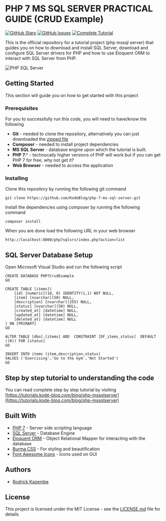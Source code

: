 # PHP 7 MS SQL SERVER PRACTICAL GUIDE (CRUD Example)
[![GitHub Stars](https://img.shields.io/github/stars/KodeBlog/php-7-ms-sql-server.svg)](https://github.com/KodeBlog/php-7-ms-sql-server/stargazers) [![GitHub Issues](https://img.shields.io/github/issues/KodeBlog/php-7-ms-sql-server.svg)](https://github.com/KodeBlog/php-7-ms-sql-server/issues) [![Complete Tutorial](https://img.shields.io/badge/tutorial-read-green.svg)](https://tutorials.kode-blog.com/blog/php-mssqlserver)

This is the official repository for a tutorial project (php mssql server) that guides you on how to download and install SQL Server, download and configure SQL Server drivers for PHP and how to use Eloquent ORM to interact with SQL Server from PHP.

![PHP SQL Server](https://cdn2.kode-blog.com/images/blog/php_mssql_list.png)

## Getting Started
This section will guide you on how to get started with this project

### Prerequisites

For you to successfully run this code, you will need to have/know the following

- **Git** - needed to clone the repository, alternatively you can just downloaded the [zipped file](https://github.com/KodeBlog/php-7-ms-sql-server/archive/master.zip)
- **Composer** - needed to install project dependencies
- **MS SQL Server** - database engine upon which the tutorial is built.
- **PHP 7.*** - technocally higher versions of PHP will work but if you can get PHP 7 for free, why not get it?
- **Web Browser** - needed to access the application


### Installing

Clone this repository by running the following git command

```
git clone https://github.com/KodeBlog/php-7-ms-sql-server.git 
```

Install the dependencies using composer by running the following command

```
composer install
```

When you are done load the following URL in your web browser

```
http://localhost:8000/php7sqlsrv/index.php?action=list
```

## SQL Server Database Setup

Open Microsoft Visual Studio and run the following script

	CREATE DATABASE PHP7CrudExample
	GO
	
	CREATE TABLE [items](
	    [id] [numeric](18, 0) IDENTITY(1,1) NOT NULL,
	    [item] [nvarchar](50) NULL,
	    [description] [nvarchar](255) NULL,
	    [status] [nvarchar](50) NULL,
	    [created_at] [datetime] NULL,
	    [updated_at] [datetime] NULL,
	    [deleted_at] [datetime] NULL
	) ON [PRIMARY]
	GO
	
	ALTER TABLE [dbo].[items] ADD  CONSTRAINT [DF_items_status]  DEFAULT ((0)) FOR [status]
	GO
	
	INSERT INTO items (item,description,status)
	VALUES ('Exercising','Go to the Gym','Not Started')
	GO

## Step by step tutorial to understanding the code

You can read  complete step by step tutorial by visiting [https://tutorials.kode-blog.com/blog/php-mssqlserver](https://tutorials.kode-blog.com/blog/php-mssqlserver) 

## Built With

* [PHP 7](http://php.net/) - Server side scripting language
* [SQL Server](https://www.microsoft.com/en-us/sql-server/sql-server-editions-express) - Database Engine
* [Eloquent ORM](https://packagist.org/packages/illuminate/database) - Object Relational Mapper for interacting with the database
* [Burma CSS](http://bulma.io) - For styling and beautification
* [Font Awesome Icons](http://fontawesome.io) - Icons used on GUI

## Authors

* [Rodrick Kazembe](https://twitter.com/KazembeRodrick "Rodrick Kazembe")

## License

This project is licensed under the MIT License - see the [LICENSE.md](LICENSE.md) file for details

